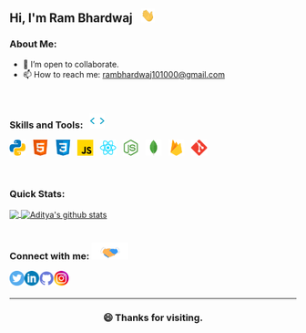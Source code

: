 ## Hi, I'm Ram Bhardwaj &nbsp;  <img src="assets/hi.gif" width="24px" height="24px" /> 

### About Me:

<!-- [![Typing SVG](https://readme-typing-svg.herokuapp.com?font=Segoe+UI&color=%2358A6FF&vCenter=true&lines=I+am+an+hybrid+app+developer.;I+am+a+web+developer.;)](https://git.io/typing-svg) -->

<!-- - 🔭 Checkout one of my best backend project  [ScalableNotificationSystem](https://github.com/adityasharma-tech/ScalableNotificationSystem.git) -->
<!-- - 🎯 And the best hybrid android/ios app I build is a full Chat Application is [QuickChat](https://github.com/adityasharma-tech/QuickChat-Application.git) -->
- 👯 I’m open to collaborate.
- 📫 How to reach me: rambhardwaj101000@gmail.com <!--[hey@adityasharma.live](mailto:hey@adityasharma.live), [LinkedIn](https://linkedin.com/in/adityasharmatech) -->
<!-- - 😎 Here's my portfolio    [adityasharma.live](https://www.adityasharma.live/) -->

<br/>

 <!--  [![Twitter: AdityaSharma](https://img.shields.io/twitter/follow/AdityaSharma?style=social)](https://twitter.com/AdityaSharma626)
[![Linkedin: aditya sharma](https://img.shields.io/badge/-aditya_sharma-blue?style=flat-square&logo=Linkedin&logoColor=white&link=https://www.linkedin.com/in/adityasharmatech/)](https://www.linkedin.com/in/adityasharmatech/)
[![GitHub AdityaSharma](https://img.shields.io/github/followers/AdityaSharma?label=follow&style=social)](https://github.com/adityasharma-tech)
[![website](https://img.shields.io/badge/Portfolio_Website-adityasharma.live-2648ff?style=flat-square&logo=google-chrome)](https://adityasharma.live/) -->

### Skills and Tools: &nbsp; <img alt="Aditya's skills" width="26px" height="26px" src="assets/skills.gif" /> 
<p float="left">
  <img height="28" src="assets/python.svg"> &nbsp;
  <img height="28" src="assets/html.svg"> &nbsp;
  <img height="28" src="assets/css.svg"> &nbsp;
  <img height="28" src="assets/javascript.svg"> &nbsp;
  <img height="28" src="assets/reactjs.svg"> &nbsp;
  <img height="28" src="assets/nodejs.svg"> &nbsp;
  <img height="28" src="assets/mongodb.svg"> &nbsp;
  <img height="28" src="assets/firebase.svg"> &nbsp;
  <img height="28" src="assets/git.svg"> &nbsp;
</p>

<br/>

### Quick Stats:  

<a href="https://github.com/rambhardwajj">
  <img align="center" src="https://github-readme-stats.vercel.app/api/top-langs/?username=rambhardwajj&theme=dark&hide=TCL" />
</a>

<a href="https://github.com/rambhardwajj">
  <img align="center" src="https://github-readme-stats.vercel.app/api?username=rambhardwajj&show_icons=true&theme=tokyonight&count_private=true&line_height=33" alt="Aditya's github stats"/>
</a>

<br/>
<br/>

### Connect with me: <img alt="Aditya's skills" width="64px" height="30px" src="assets/handshake.gif" />

<a href="https://x.com/ram_101001">
  <img align="left" alt="Ram's Twitter" width="26px" src="assets/twitter_icon_color.svg" />
</a>
<a href="https://linkedin.com/in/bhardwajram">
  <img align="left" alt="Ram's Linkdein" width="26px" src="assets/linkedin_icon_color.svg" />
</a>
<a href="https://github.com/rambhardwajj">
  <img align="left" alt="Ram's Github" width="26px" src="assets/github_icon_color.svg" />
</a>
<a href="https://instagram.com/likwid_z/">
  <img align="left" alt="Ram's Instagram" width="26px" src="assets/instagram_icon_color.svg" />
</a>

<br/>
<br/>

---

<div align="center">

  ### 😄 Thanks for visiting.

</div>
